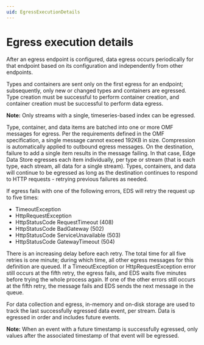 ```yaml
---
uid: EgressExecutionDetails
---
```


# Egress execution details


After an egress endpoint is configured, data egress occurs periodically for that endpoint based on its configuration and independently from other endpoints. 

Types and containers are sent only on the first egress for an endpoint; subsequently, only new or changed types and containers are egressed. Type creation must be successful to perform container creation, and container creation must be successful to perform data egress.

**Note:** Only streams with a single, timeseries-based index can be egressed. 

Type, container, and data items are batched into one or more OMF messages for egress. Per the requirements defined in the OMF specification, a single message cannot exceed 192KB in size. Compression is automatically applied to outbound egress messages. On the destination, failure to add a single item results in the message failing. In that case, Edge Data Store egresses each item individually, per type or stream (that is each type, each stream, all data for a single stream). Types, containers, and data will continue to be egressed as long as the destination continues to respond to HTTP requests - retrying previous failures as needed.

If egress fails with one of the following errors, EDS will retry the request up to five times:

- TimeoutException
- HttpRequestException
- HttpStatusCode RequestTimeout (408)
- HttpStatusCode BadGateway (502)
- HttpStatusCode ServiceUnavailable (503)
- HttpStatusCode GatewayTimeout (504)

There is an increasing delay before each retry. The total time for all five retries is one minute; during which time, all other egress messages for this definition are queued. If a TimeoutException or HttpRequestException error still occurs at the fifth retry, the egress fails, and EDS waits five minutes before trying the whole process again. If one of the other errors still occurs at the fifth retry, the message fails and EDS sends the next message in the queue.

For data collection and egress, in-memory and on-disk storage are used to track the last successfully egressed data event, per stream. Data is egressed in order and includes future events.

**Note:**  When an event with a future timestamp is successfully egressed, only values after the associated timestamp of that event will be egressed.
